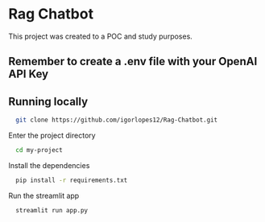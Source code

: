 
# Rag Chatbot

This project was created to a POC and study purposes.



## Remember to create a .env file with your OpenAI API Key

## Running locally
```bash
  git clone https://github.com/igorlopes12/Rag-Chatbot.git
```

Enter the project directory

```bash
  cd my-project
```

Install the dependencies

```bash
  pip install -r requirements.txt

```

Run the streamlit app

```bash
  streamlit run app.py
```


